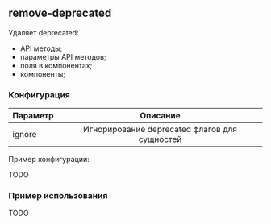 ## remove-deprecated

Удаляет deprecated:
- API методы;
- параметры API методов;
- поля в компонентах;
- компоненты;

### Конфигурация

| Параметр |                    Описание                   |
|----------|:---------------------------------------------:|
| ignore   | Игнорирование deprecated флагов для сущностей |

Пример конфигурации:

TODO

### Пример использования

TODO